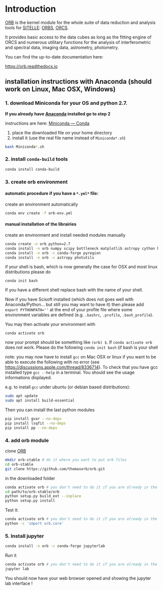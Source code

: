 # Introduction

[ORB](https://github.com/thomasorb/orb) is the kernel module for the
whole suite of data reduction and analysis tools for
[SITELLE](http://www.cfht.hawaii.edu/Instruments/Sitelle):
[ORBS](https://github.com/thomasorb/orbs),
[ORCS](https://github.com/thomasorb/orcs).

It provides basic access to the data cubes as long as the fitting
engine of ORCS and numerous utilitary functions for the analysis of
interferometric and spectral data, imaging data, astrometry,
photometry.


You can find the up-to-date documentation here:

https://orb.readthedocs.io


## installation instructions with Anaconda (should work on Linux, Mac OSX, Windows)

### 1. download Miniconda for your OS and python 2.7.

**If you already have [Anaconda](https://www.anaconda.com/) installed go to step 2**

instructions are here: [Miniconda — Conda](https://conda.io/miniconda.html)
1. place the downloaded file on your home directory
2. install it (use the real file name instead of `Miniconda*.sh`)
```bash
bash Miniconda*.sh
```
### 2. install `conda-build` tools
```bash
conda install conda-build
```

### 3. create orb environment
#### automatic procedure if you have a `*.yml*` file:
create an environment automatically
```bash
conda env create -f orb-env.yml
```

#### manual installation of the librairies
create an environment and install needed modules manually
```bash
conda create -n orb python=2.7 
conda install -n orb numpy scipy bottleneck matplotlib astropy cython h5py dill pandas
conda install -n orb -c conda-forge pyregion
conda install -n orb -c astropy photutils
```
if your shell is bash, which is now generally the case for OSX and most linux distributions please do
```
conda init bash
```
If you have a different shell replace bash with the name of your shell.

Now if you have Scisoft installed (which does not goes well with Anaconda/Python... but still you may want to have it)
then please add `export PYTHONPATH=''` at the end of your profile file where some environment variables are defined (e.g. `.bashrc`, `.profile`, `.bash_profile`).

You may then activate your environment with
```
conda activate orb
```
now your prompt should be something like `(orb) $`. If `conda activate orb` does not work. Please do the following `conda init bash` (if bash is your shell

note: you may now have to install `gcc` on Mac OSX or linux if you want to be able to execute the following with no error (see https://discussions.apple.com/thread/8336714). To check that you have gcc installed type `gcc --help` in a terminal. You should see the usage informations displayed.

e.g. to install `gcc` under ubuntu (or debian based distributions):

```bash
sudo apt update
sudo apt install build-essential
```

Then you can install the last python modules
```bash
pip install gvar --no-deps
pip install lsqfit --no-deps
pip install pp --no-deps
```

### 4. add orb module

clone [ORB](https://github.com/thomasorb/orb)
```bash
mkdir orb-stable # do it where you want to put orb files
cd orb-stable
git clone https://github.com/thomasorb/orb.git
```

in the downloaded folder
```bash
conda activate orb # you don't need to do it if you are already in the orb environment
cd path/to/orb-stable/orb
python setup.py build_ext --inplace
python setup.py install
```

Test it:
```bash
conda activate orb # you don't need to do it if you are already in the orb environment
python -c 'import orb.core'
```

### 5. Install jupyter

```bash
conda install -n orb -c conda-forge jupyterlab
```
Run it

```bash
conda activate orb # you don't need to do it if you are already in the orb environment
jupyter lab
```
You should now have your web browser opened and showing the jupyter lab interface !

	  

